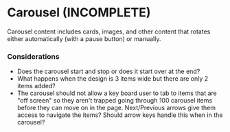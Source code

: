 # Carousel (INCOMPLETE)

Carousel content includes cards, images, and other content that rotates either automatically (with a pause button) or manually.

### Considerations

* Does the carousel start and stop or does it start over at the end?
* What happens when the design is 3 items wide but there are only 2 items added?
* The carousel should not allow a key board user to tab to items that are "off screen" so they aren't trapped going through 100 carousel items before they can move on in the page. Next/Previous arrows give them access to navigate the items? Should arrow keys handle this when in the carousel?
